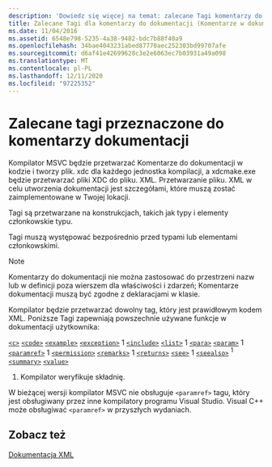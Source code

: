 ```yaml
---
description: 'Dowiedz się więcej na temat: zalecane Tagi komentarzy do dokumentacji'
title: Zalecane Tagi dla komentarzy do dokumentacji (Komentarze w dokumentacji C++)
ms.date: 11/04/2016
ms.assetid: 6548e798-5235-4a38-9482-bdc7b88f40a9
ms.openlocfilehash: 34bae4043231abed87770aec252303bd99707afe
ms.sourcegitcommit: d6af41e42699628c3e2e6063ec7b03931a49a098
ms.translationtype: MT
ms.contentlocale: pl-PL
ms.lasthandoff: 12/11/2020
ms.locfileid: "97225352"
---
```

# <a name="recommended-tags-for-documentation-comments"></a>Zalecane tagi przeznaczone do komentarzy dokumentacji

Kompilator MSVC będzie przetwarzać Komentarze do dokumentacji w kodzie i tworzy plik. xdc dla każdego jednostka kompilacji, a xdcmake.exe będzie przetwarzać pliki XDC do pliku. XML. Przetwarzanie pliku. XML w celu utworzenia dokumentacji jest szczegółami, które muszą zostać zaimplementowane w Twojej lokacji.

Tagi są przetwarzane na konstrukcjach, takich jak typy i elementy członkowskie typu.

Tagi muszą występować bezpośrednio przed typami lub elementami członkowskimi.

> [!NOTE]
> Komentarzy do dokumentacji nie można zastosować do przestrzeni nazw lub w definicji poza wierszem dla właściwości i zdarzeń; Komentarze dokumentacji muszą być zgodne z deklaracjami w klasie.

Kompilator będzie przetwarzać dowolny tag, który jest prawidłowym kodem XML. Poniższe Tagi zapewniają powszechnie używane funkcje w dokumentacji użytkownika:

[`<c>`](c-visual-cpp.md)
[`<code>`](code-visual-cpp.md)
[`<example>`](example-visual-cpp.md)
[`<exception>`](exception-visual-cpp.md)<sup></sup> 
 1 [`<include>`](include-visual-cpp.md) <sup></sup> 
 [`<list>`](list-visual-cpp.md) 1 
 [`<para>`](para-visual-cpp.md) 
 [`<param>`](param-visual-cpp.md) <sup></sup> 
 1 [`<paramref>`](paramref-visual-cpp.md) <sup></sup> 
 1 [`<permission>`](permission-visual-cpp.md) <sup></sup> 
 [`<remarks>`](remarks-visual-cpp.md) 1 
 [`<returns>`](returns-visual-cpp.md) 
 [`<see>`](see-visual-cpp.md) <sup></sup> 
 1 [`<seealso>`](seealso-visual-cpp.md) <sup>1</sup>
[`<summary>`](summary-visual-cpp.md)
[`<value>`](value-visual-cpp.md)

1. Kompilator weryfikuje składnię.

W bieżącej wersji kompilator MSVC nie obsługuje `<paramref>` tagu, który jest obsługiwany przez inne kompilatory programu Visual Studio. Visual C++ może obsługiwać `<paramref>` w przyszłych wydaniach.

## <a name="see-also"></a>Zobacz też

[Dokumentacja XML](xml-documentation-visual-cpp.md)
